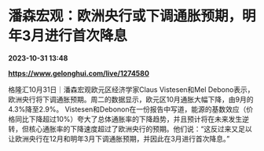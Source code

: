 # 潘森宏观：欧洲央行或下调通胀预期，明年3月进行首次降息

**2023-10-31 13:48**

**https://www.gelonghui.com/live/1274580**

格隆汇10月31日｜潘森宏观欧元区经济学家Claus Vistesen和Mel Debono表示，欧洲央行将下调通胀预期。周二的数据显示，欧元区10月通胀大幅下降，由9月的4.3%降至2.9%。 Vistesen和Debonon在一份报告中写道，能源的基数效应（价格同比下降超过10%）夸大了总体通胀率的下降趋势，并且预计将在未来发生逆转，但核心通胀率的下降速度超过了欧洲央行的预期。他们说：“这反过来又足以让欧洲央行在12月和明年3月下调通胀预期，并因此在3月进行首次降息。”